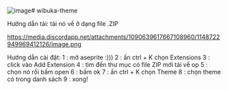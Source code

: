 ![image](https://github.com/WibuKa/wibuka-theme/assets/140942718/69ecd2ee-9306-4d01-9a01-17eb1533b53d)# wibuka-theme

Hướng dẫn tải:
tải nó về ở dạng file .ZIP

https://media.discordapp.net/attachments/1090639617667108960/1148722949969412126/image.png


Hướng dẫn cài đặt:
1 : mở aseprite :)))
2 : ấn ctrl + K chọn Extensions 
3 : click vào Add Extension
4 : tìm đến thư mục có file ZIP mới tải về op
5 : chọn nó rồi bấm open
6 : bấm ok
7 : ấn ctrl + K chọn Theme 
8 : chọn theme có trong danh sách
9 : xong! 
